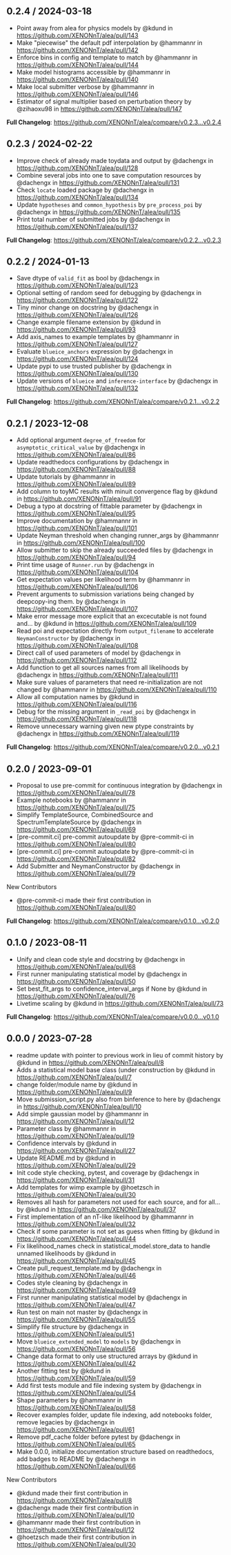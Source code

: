0.2.4 / 2024-03-18
------------------
* Point away from alea for physics models by @kdund in https://github.com/XENONnT/alea/pull/143
* Make "piecewise" the default pdf interpolation by @hammannr in https://github.com/XENONnT/alea/pull/142
* Enforce bins in config and template to match by @hammannr in https://github.com/XENONnT/alea/pull/144
* Make model histograms accessible by @hammannr in https://github.com/XENONnT/alea/pull/140
* Make local submitter verbose by @hammannr in https://github.com/XENONnT/alea/pull/146
* Estimator of signal multiplier based on perturbation theory by @zihaoxu98 in https://github.com/XENONnT/alea/pull/147

**Full Changelog**: https://github.com/XENONnT/alea/compare/v0.2.3...v0.2.4


0.2.3 / 2024-02-22
------------------
* Improve check of already made toydata and output by @dachengx in https://github.com/XENONnT/alea/pull/128
* Combine several jobs into one to save computation resources by @dachengx in https://github.com/XENONnT/alea/pull/131
* Check `locate` loaded package by @dachengx in https://github.com/XENONnT/alea/pull/134
* Update `hypotheses` and `common_hypothesis` by `pre_process_poi` by @dachengx in https://github.com/XENONnT/alea/pull/135
* Print total number of submitted jobs by @dachengx in https://github.com/XENONnT/alea/pull/137

**Full Changelog**: https://github.com/XENONnT/alea/compare/v0.2.2...v0.2.3


0.2.2 / 2024-01-13
------------------
* Save dtype of `valid_fit` as bool by @dachengx in https://github.com/XENONnT/alea/pull/123
* Optional setting of random seed for debugging by @dachengx in https://github.com/XENONnT/alea/pull/122
* Tiny minor change on docstring by @dachengx in https://github.com/XENONnT/alea/pull/126
* Change example filename extension by @kdund in https://github.com/XENONnT/alea/pull/93
* Add axis_names to example templates by @hammannr in https://github.com/XENONnT/alea/pull/127
* Evaluate `blueice_anchors` expression by @dachengx in https://github.com/XENONnT/alea/pull/124
* Update pypi to use trusted publisher by @dachengx in https://github.com/XENONnT/alea/pull/130
* Update versions of `blueice` and `inference-interface` by @dachengx in https://github.com/XENONnT/alea/pull/132

**Full Changelog**: https://github.com/XENONnT/alea/compare/v0.2.1...v0.2.2


0.2.1 / 2023-12-08
------------------
* Add optional argument `degree_of_freedom` for `asymptotic_critical_value` by @dachengx in https://github.com/XENONnT/alea/pull/86
* Update readthedocs configurations by @dachengx in https://github.com/XENONnT/alea/pull/88
* Update tutorials by @hammannr in https://github.com/XENONnT/alea/pull/89
* Add column to toyMC results with minuit convergence flag by @kdund in https://github.com/XENONnT/alea/pull/91
* Debug a typo at docstring of fittable parameter by @dachengx in https://github.com/XENONnT/alea/pull/95
* Improve documentation by @hammannr in https://github.com/XENONnT/alea/pull/101
* Update Neyman threshold when changing runner_args by @hammannr in https://github.com/XENONnT/alea/pull/100
* Allow submitter to skip the already succeeded files by @dachengx in https://github.com/XENONnT/alea/pull/94
* Print time usage of `Runner.run` by @dachengx in https://github.com/XENONnT/alea/pull/104
* Get expectation values per likelihood term by @hammannr in https://github.com/XENONnT/alea/pull/106
* Prevent arguments to submission variations being changed by deepcopy-ing them.  by @dachengx in https://github.com/XENONnT/alea/pull/107
* Make error message more explicit that an excecutable is not found and… by @kdund in https://github.com/XENONnT/alea/pull/109
* Read poi and expectation directly from `output_filename` to accelerate `NeymanConstructor` by @dachengx in https://github.com/XENONnT/alea/pull/108
* Direct call of used parameters of model by @dachengx in https://github.com/XENONnT/alea/pull/112
* Add function to get all sources names from all likelihoods by @dachengx in https://github.com/XENONnT/alea/pull/111
* Make sure values of parameters that need re-initialization are not changed by @hammannr in https://github.com/XENONnT/alea/pull/110
* Allow all computation names by @kdund in https://github.com/XENONnT/alea/pull/116
* Debug for the missing argument in `_read_poi` by @dachengx in https://github.com/XENONnT/alea/pull/118
* Remove unnecessary warning given new ptype constraints by @dachengx in https://github.com/XENONnT/alea/pull/119


**Full Changelog**: https://github.com/XENONnT/alea/compare/v0.2.0...v0.2.1


0.2.0 / 2023-09-01
------------------
* Proposal to use pre-commit for continuous integration by @dachengx in https://github.com/XENONnT/alea/pull/78
* Example notebooks by @hammannr in https://github.com/XENONnT/alea/pull/75
* Simplify TemplateSource, CombinedSource and SpectrumTemplateSource by @dachengx in https://github.com/XENONnT/alea/pull/69
* [pre-commit.ci] pre-commit autoupdate by @pre-commit-ci in https://github.com/XENONnT/alea/pull/80
* [pre-commit.ci] pre-commit autoupdate by @pre-commit-ci in https://github.com/XENONnT/alea/pull/82
* Add Submitter and NeymanConstructor by @dachengx in https://github.com/XENONnT/alea/pull/79

New Contributors
* @pre-commit-ci made their first contribution in https://github.com/XENONnT/alea/pull/80

**Full Changelog**: https://github.com/XENONnT/alea/compare/v0.1.0...v0.2.0


0.1.0 / 2023-08-11
------------------
* Unify and clean code style and docstring by @dachengx in https://github.com/XENONnT/alea/pull/68
* First runner manipulating statistical model by @dachengx in https://github.com/XENONnT/alea/pull/50
* Set best_fit_args to confidence_interval_args if None by @kdund in https://github.com/XENONnT/alea/pull/76
* Livetime scaling by @kdund in https://github.com/XENONnT/alea/pull/73

**Full Changelog**: https://github.com/XENONnT/alea/compare/v0.0.0...v0.1.0


0.0.0 / 2023-07-28
------------------
* readme update with pointer to previous work in lieu of commit history by @kdund in https://github.com/XENONnT/alea/pull/8
* Adds a statistical model base class (under construction by @kdund in https://github.com/XENONnT/alea/pull/7
* change folder/module name by @kdund in https://github.com/XENONnT/alea/pull/9
* Move submission_script.py also from binference to here by @dachengx in https://github.com/XENONnT/alea/pull/10
* Add simple gaussian model by @hammannr in https://github.com/XENONnT/alea/pull/12
* Parameter class by @hammannr in https://github.com/XENONnT/alea/pull/19
* Confidence intervals by @kdund in https://github.com/XENONnT/alea/pull/27
* Update README.md by @kdund in https://github.com/XENONnT/alea/pull/29
* Init code style checking, pytest, and coverage by @dachengx in https://github.com/XENONnT/alea/pull/31
* Add templates for wimp example by @hoetzsch in https://github.com/XENONnT/alea/pull/30
* Removes all hash for parameters not used for each source, and for all… by @kdund in https://github.com/XENONnT/alea/pull/37
* First implementation of an nT-like likelihood by @hammannr in https://github.com/XENONnT/alea/pull/32
* Check if some parameter is not set as guess when fitting by @kdund in https://github.com/XENONnT/alea/pull/44
* Fix likelihood_names check in statistical_model.store_data to handle unnamed likelihoods by @kdund in https://github.com/XENONnT/alea/pull/45
* Create pull_request_template.md by @dachengx in https://github.com/XENONnT/alea/pull/46
* Codes style cleaning by @dachengx in https://github.com/XENONnT/alea/pull/49
* First runner manipulating statistical model by @dachengx in https://github.com/XENONnT/alea/pull/47
* Run test on main not master by @dachengx in https://github.com/XENONnT/alea/pull/55
* Simplify file structure by @dachengx in https://github.com/XENONnT/alea/pull/51
* Move `blueice_extended_model` to `models` by @dachengx in https://github.com/XENONnT/alea/pull/56
* Change data format to only use structured arrays  by @kdund in https://github.com/XENONnT/alea/pull/42
* Another fitting test by @kdund in https://github.com/XENONnT/alea/pull/59
* Add first tests module and file indexing system by @dachengx in https://github.com/XENONnT/alea/pull/54
* Shape parameters by @hammannr in https://github.com/XENONnT/alea/pull/58
* Recover examples folder, update file indexing, add notebooks folder, remove legacies by @dachengx in https://github.com/XENONnT/alea/pull/61
* Remove pdf_cache folder before pytest by @dachengx in https://github.com/XENONnT/alea/pull/65
* Make 0.0.0, initialize documentation structure based on readthedocs, add badges to README by @dachengx in https://github.com/XENONnT/alea/pull/66

New Contributors
* @kdund made their first contribution in https://github.com/XENONnT/alea/pull/8
* @dachengx made their first contribution in https://github.com/XENONnT/alea/pull/10
* @hammannr made their first contribution in https://github.com/XENONnT/alea/pull/12
* @hoetzsch made their first contribution in https://github.com/XENONnT/alea/pull/30
